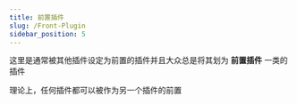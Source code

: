 ```yaml
---
title: 前置插件
slug: /Front-Plugin
sidebar_position: 5
---
```


这里是通常被其他插件设定为前置的插件并且大众总是将其划为 **前置插件** 一类的插件

理论上，任何插件都可以被作为另一个插件的前置
